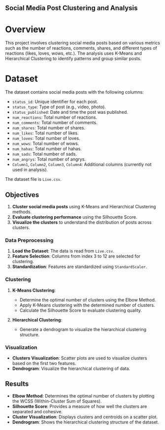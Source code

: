 ## Social Media Post Clustering and Analysis

# Overview

This project involves clustering social media posts based on various metrics such as the number of reactions, comments, shares, and different types of reactions (likes, loves, wows, etc.). The analysis uses K-Means and Hierarchical Clustering to identify patterns and group similar posts.

# Dataset

The dataset contains social media posts with the following columns:

- `status_id`: Unique identifier for each post.
- `status_type`: Type of post (e.g., video, photo).
- `status_published`: Date and time the post was published.
- `num_reactions`: Total number of reactions.
- `num_comments`: Total number of comments.
- `num_shares`: Total number of shares.
- `num_likes`: Total number of likes.
- `num_loves`: Total number of loves.
- `num_wows`: Total number of wows.
- `num_hahas`: Total number of hahas.
- `num_sads`: Total number of sads.
- `num_angrys`: Total number of angrys.
- `Column1`, `Column2`, `Column3`, `Column4`: Additional columns (currently not used in analysis).

The dataset file is `Live.csv`.

## Objectives

1. **Cluster social media posts** using K-Means and Hierarchical Clustering methods.
2. **Evaluate clustering performance** using the Silhouette Score.
3. **Visualize the clusters** to understand the distribution of posts across clusters.

### Data Preprocessing

1. **Load the Dataset**: The data is read from `Live.csv`.
2. **Feature Selection**: Columns from index 3 to 12 are selected for clustering.
3. **Standardization**: Features are standardized using `StandardScaler`.

### Clustering

1. **K-Means Clustering**:
   - Determine the optimal number of clusters using the Elbow Method.
   - Apply K-Means clustering with the determined number of clusters.
   - Calculate the Silhouette Score to evaluate clustering quality.

2. **Hierarchical Clustering**:
   - Generate a dendrogram to visualize the hierarchical clustering structure.

### Visualization

- **Clusters Visualization**: Scatter plots are used to visualize clusters based on the first two features.
- **Dendrogram**: Visualize the hierarchical clustering of data.

## Results

- **Elbow Method**: Determines the optimal number of clusters by plotting the WCSS (Within-Cluster Sum of Squares).
- **Silhouette Score**: Provides a measure of how well the clusters are separated and cohesive.
- **Cluster Visualization**: Displays clusters and centroids on a scatter plot.
- **Dendrogram**: Shows the hierarchical clustering structure of the dataset.
